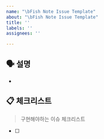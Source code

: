 ```yaml
---
name: "\bFish Note Issue Template"
about: "\bFish Note Issue Template"
title: ''
labels: ''
assignees: ''

---
```


## 🗣 설명
- 

## 📋 체크리스트
> 구현해야하는 이슈 체크리스트
- [ ]
